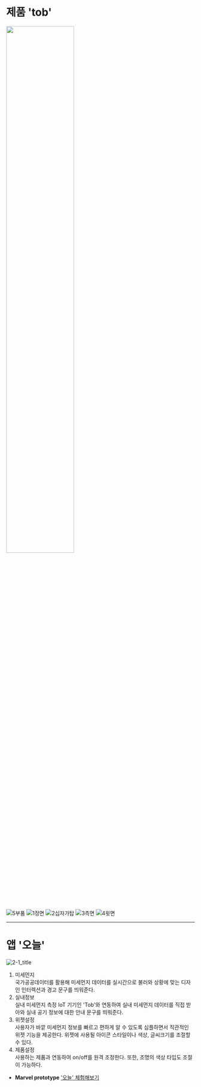 # 제품 'tob'

<img src=https://user-images.githubusercontent.com/42813286/59561947-fe58bf80-9060-11e9-96f4-2029513e6b4f.png width="60%" height="60%">

![5부품](https://user-images.githubusercontent.com/42813286/59561567-09a9ec00-905d-11e9-8f66-dd32903b661b.jpg)
![1정면](https://user-images.githubusercontent.com/42813286/59561626-863cca80-905d-11e9-8023-bb90d83c58c0.jpg)
![2십자가탑](https://user-images.githubusercontent.com/42813286/59561600-51c90e80-905d-11e9-906a-3ead382923e5.jpg)
![3측면](https://user-images.githubusercontent.com/42813286/59561634-9b195e00-905d-11e9-9367-7aff030f07c3.jpg)
![4윗면](https://user-images.githubusercontent.com/42813286/59561646-a8cee380-905d-11e9-9bbe-283de714273f.jpg)



-------------------------------------
# 앱 '오늘'

![2-1_title](https://user-images.githubusercontent.com/42813286/59560988-3eb24080-9055-11e9-9481-c931f27a93a6.png)

1. 미세먼지      
  국가공공데이터를 활용해 미세먼지 데이터를 실시간으로 불러와 상황에 맞는 디자인 인터렉션과 경고 문구를 띄워준다.
2. 실내정보  
  실내 미세먼지 측정 IoT 기기인 'Tob'와 연동하여 실내 미세먼지 데이터를 직접 받아와 실내 공기 정보에 대한 안내 문구를 띄워준다.
3. 위젯설정      
   사용자가 바깥 미세먼지 정보를 빠르고 편하게 알 수 있도록 심플하면서 직관적인 위젯 기능을 제공한다. 위젯에 사용될 아이콘 스타일이나 색상, 글씨크기를 조절할 수 있다.
4. 제품설정      
  사용하는 제품과 연동하여 on/off를 원격 조정한다. 또한, 조명의 색상 타입도 조절이 가능하다.

* __Marvel prototype__
['오늘' 체험해보기](https://marvelapp.com/5hh4jj6 'marvelapp')


